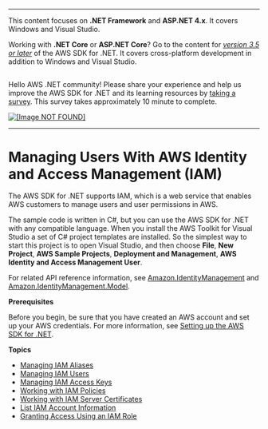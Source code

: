 --------

This content focuses on **\.NET Framework** and **ASP\.NET 4\.x**\. It covers Windows and Visual Studio\.

Working with **\.NET Core** or **ASP\.NET Core**? Go to the content for *[version 3\.5 or later](https://docs.aws.amazon.com/sdk-for-net/latest/developer-guide/welcome.html)* of the AWS SDK for \.NET\. It covers cross\-platform development in addition to Windows and Visual Studio\.

## <a name="w8aab3b5"></a>

Hello AWS \.NET community\! Please share your experience and help us improve the AWS SDK for \.NET and its learning resources by [taking a survey](https://amazonmr.au1.qualtrics.com/jfe/form/SV_bqfQLfZ5nhFUiV0)\. This survey takes approximately 10 minute to complete\.

 [ ![\[Image NOT FOUND\]](http://docs.aws.amazon.com/sdk-for-net/v3/developer-guide/images/SurveyButton.png) ](https://amazonmr.au1.qualtrics.com/jfe/form/SV_bqfQLfZ5nhFUiV0)

--------

# Managing Users With AWS Identity and Access Management \(IAM\)<a name="iam-apis-intro"></a>

The AWS SDK for \.NET supports IAM, which is a web service that enables AWS customers to manage users and user permissions in AWS\.

The sample code is written in C\#, but you can use the AWS SDK for \.NET with any compatible language\. When you install the AWS Toolkit for Visual Studio a set of C\# project templates are installed\. So the simplest way to start this project is to open Visual Studio, and then choose **File**, **New Project**, **AWS Sample Projects**, **Deployment and Management**, **AWS Identity and Access Management User**\.

For related API reference information, see [Amazon\.IdentityManagement](https://docs.aws.amazon.com/sdkfornet/v3/apidocs/items/IAM/NIAM.html) and [Amazon\.IdentityManagement\.Model](https://docs.aws.amazon.com/sdkfornet/v3/apidocs/items/IAM/NIAMModel.html)\.

 **Prerequisites** 

Before you begin, be sure that you have created an AWS account and set up your AWS credentials\. For more information, see [Setting up the AWS SDK for \.NET](net-dg-setup.md)\.

**Topics**
+ [Managing IAM Aliases](iam-examples-account-aliases.md)
+ [Managing IAM Users](iam-examples-managing-users.md)
+ [Managing IAM Access Keys](iam-examples-managing-access-keys.md)
+ [Working with IAM Policies](iam-examples-policies.md)
+ [Working with IAM Server Certificates](iam-examples-server-certificates.md)
+ [List IAM Account Information](iam-examples-list-user-info.md)
+ [Granting Access Using an IAM Role](net-dg-hosm.md)
